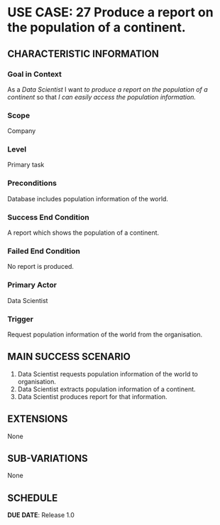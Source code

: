 # USE CASE: 27 Produce a report on the population of a continent.
## CHARACTERISTIC INFORMATION

### Goal in Context

As a *Data Scientist* I want *to produce a report on the population of a continent* so that *I can easily access the population information.*

### Scope

Company

### Level

Primary task

### Preconditions

Database includes population information of the world.

### Success End Condition

A report which shows the population of a continent.

### Failed End Condition

No report is produced.

### Primary Actor

Data Scientist

### Trigger

Request population information of the world from the organisation.

## MAIN SUCCESS SCENARIO

1. Data Scientist requests population information of the world to organisation.
2. Data Scientist extracts population information of a continent.
3. Data Scientist produces report for that information.

## EXTENSIONS

None

## SUB-VARIATIONS

None

## SCHEDULE

**DUE DATE**: Release 1.0